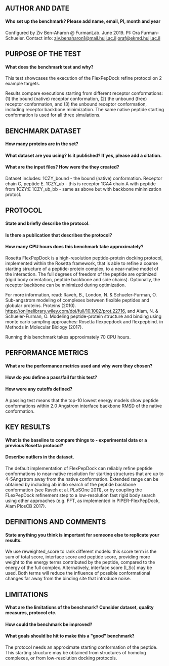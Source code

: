 ## AUTHOR AND DATE
#### Who set up the benchmark? Please add name, email, PI, month and year
Configured by Ziv Ben-Aharon @ FurmanLab. June 2019.
PI: Ora Furman-Schueler.
Contact info:
ziv.benaharon1@mail.huji.ac.il
oraf@ekmd.huji.ac.il

## PURPOSE OF THE TEST
#### What does the benchmark test and why?
This test showcases the execution of the FlexPepDock refine protocol on 2 example targets.

Results compare executions starting from different receptor conformations:
(1) the bound (native) receptor conformation, 
(2) the unbound (free) receptor conformation,
and (3) the unbound receptor conformation, including receptor backbone minimization. 
The same native peptide starting conformation is used for all three simulations.

## BENCHMARK DATASET
#### How many proteins are in the set?
#### What dataset are you using? Is it published? If yes, please add a citation.
#### What are the input files? How were the they created?
Dataset includes:
1CZY_bound 		- the bound (native) conformation. Receptor chain C, peptide E.
1CZY_ub 		- this is receptor 1CA4 chain A with peptide from 1CZY:E
1CZY_ub_bb		- same as above but with backbone minimization protocl.


## PROTOCOL
#### State and briefly describe the protocol.
#### Is there a publication that describes the protocol?
#### How many CPU hours does this benchmark take approximately?
Rosetta FlexPepDock is a high-resolution peptide-protein docking protocol, 
implemented within the Rosetta framework, that is able to refine a coarse 
starting structure of a peptide-protein complex, to a near-native model of 
the interaction.
The full degrees of freedom of the peptide are optimized (rigid body orientation, 
peptide backbone and side chains).
Optionally, the receptor backbone can be minimized during optimization.

For more information, read:
Raveh, B., London, N. & Schueler-Furman, O. 
Sub-angstrom modeling of complexes between flexible peptides and globular proteins. Proteins (2010).
https://onlinelibrary.wiley.com/doi/full/10.1002/prot.22716, and Alam, N. & Schueler-Furman, O. Modeling peptide-protein structure and binding using monte carlo sampling approaches: Rosetta flexpepdock and flexpepbind. in Methods in Molecular Biology (2017).


Running this benchmark takes approximately 70 CPU hours.


## PERFORMANCE METRICS
#### What are the performance metrics used and why were they chosen?
#### How do you define a pass/fail for this test?
#### How were any cutoffs defined?

A passing test means that the top-10 lowest energy models show peptide conformations 
within 2.0 Angstrom interface backbone RMSD of the native conformation.

## KEY RESULTS
#### What is the baseline to compare things to - experimental data or a previous Rosetta protocol?
#### Describe outliers in the dataset. 
The default implementation of FlexPepDock can reliably refine peptide conformations 
to near-native resolution for starting structures that are up to 4-5Angstrom away from the native conformation.
Extended range can be obtained by including ab initio search of the peptide backbone conformation 
(see Raveh et al. PLoSOne 2011), or by coupling the FLexPepDock refinement step to a low-resolution fast rigid body search using other approaches (e.g. FFT, as implemented in  PIPER-FlexPepDock, Alam PlosCB 2017).


## DEFINITIONS AND COMMENTS
#### State anything you think is important for someone else to replicate your results. 
We use reweighted_score to rank different models: 
this score term is the sum of total score, interface score and peptide score, 
providing more weight to the energy terms contributed by the peptide, 
compared to the energy of the full complex.
Alternatively, interface score (I_Sc) may be used. 
Both terms will reduce the influence of possible conformational changes far away from the binding site that introduce noise.


## LIMITATIONS
#### What are the limitations of the benchmark? Consider dataset, quality measures, protocol etc. 
#### How could the benchmark be improved?
#### What goals should be hit to make this a "good" benchmark?
The protocol needs an approximate starting conformation of the peptide. 
This starting structure may be obtained from structures of homolog complexes, or from low-resolution docking protocols.

